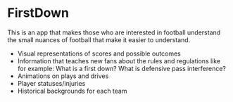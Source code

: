 # FirstDown

This is an app that makes those who are interested in football understand the small nuances of football that make it easier to understand.

- Visual representations of scores and possible outcomes
- Information that teaches new fans about the rules and regulations like for example: What is a first down? What is defensive pass interference?
- Animations on plays and drives
- Player statuses/injuries
- Historical backgrounds for each team
